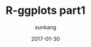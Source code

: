 ---
layout:     post
title:      "R-ggplots part1"
date:       2017-01-30
author:     "xunkang"
header-img: "img/post-bg-js-version.jpg"
tags:
    - 知乎

---